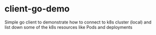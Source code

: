 # client-go-demo
Simple go client to demonstrate how to connect to k8s cluster (local) and list down some of the k8s resources like Pods and deployments